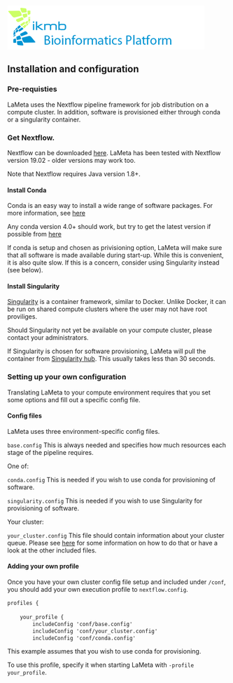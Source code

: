 ![](../images/ikmb_bfx_logo.png)

## Installation and configuration

### Pre-requisties

LaMeta uses the Nextflow pipeline framework for job distribution on a compute cluster. In addition, software is provisioned either through conda or a singularity container. 

### Get Nextflow.

Nextflow can be downloaded [here](https://github.com/nextflow-io/nextflow/releases).
LaMeta has been tested with Nextflow version 19.02 - older versions may work too. 

Note that Nextflow requires Java version 1.8+.

#### Install Conda

Conda is an easy way to install a wide range of software packages. For more information, see [here](https://conda.io/projects/conda/en/latest/user-guide/overview.html)

Any conda version 4.0+ should work, but try to get the latest version if possible from [here](https://www.anaconda.com/distribution/)

If conda is setup and chosen as privisioning option, LaMeta will make sure that all software is made available during start-up. While this is convenient, it is also quite slow. If this is a concern, consider using Singularity instead (see below).

#### Install Singularity

[Singularity](https://www.sylabs.io/singularity/) is a container framework, similar to Docker. Unlike Docker, it can be run on shared compute clusters where the user may not have root proviliges. 

Should Singularity not yet be available on your compute cluster, please contact your administrators. 

If Singularity is chosen for software provisioning, LaMeta will pull the container from [Singularity hub](https://singularity-hub.org/). This usually takes less than 30 seconds. 

### Setting up your own configuration

Translating LaMeta to your compute environment requires that you set some options and fill out a specific config file. 

#### Config files

LaMeta uses three environment-specific config files.

`base.config` This is always needed and specifies how much resources each stage of the pipeline requires. 

One of:

`conda.config` This is needed if you wish to use conda for provisioning of software. 

`singularity.config` This is needed if you wish to use Singularity for provisioning of software.

Your cluster:

`your_cluster.config` This file should contain information about your cluster queue. Please see [here](https://www.nextflow.io/docs/latest/executor.html) for some information on how to do that or have a look at the other included files. 

#### Adding your own profile

Once you have your own cluster config file setup and included under `/conf`, you should add your own execution profile to `nextflow.config`.

```
profiles {

	your_profile {
		includeConfig 'conf/base.config'
		includeConfig 'conf/your_cluster.config'
		includeConfig 'conf/conda.config'

```


This example assumes that you wish to use conda for provisioning. 

To use this profile, specify it when starting LaMeta with `-profile your_profile`.


